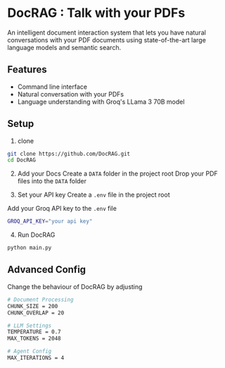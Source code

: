 # DocRAG : Talk with your PDFs
An intelligent document interaction system that lets you have natural conversations with your PDF documents using state-of-the-art large language models and semantic search.


## Features
 - Command line interface
 - Natural conversation with your PDFs
 - Language understanding with Groq's LLama 3 70B model


## Setup
1. clone
```bash
git clone https://github.com/DocRAG.git
cd DocRAG
```
2. Add your Docs
Create a `DATA` folder in the project root
Drop your PDF files into the `DATA` folder

3. Set your API key
Create a `.env` file in the project root

Add your Groq API key to the `.env` file
```bash
GROQ_API_KEY="your api key"
```

4. Run DocRAG
```bash
python main.py
```


## Advanced Config
Change the behaviour of DocRAG by adjusting
```bash
# Document Processing
CHUNK_SIZE = 200
CHUNK_OVERLAP = 20

# LLM Settings
TEMPERATURE = 0.7
MAX_TOKENS = 2048

# Agent Config
MAX_ITERATIONS = 4
```


